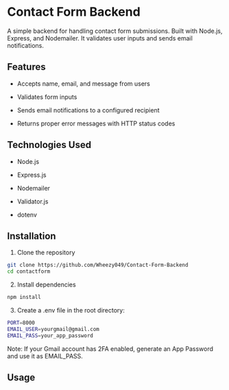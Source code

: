 # Contact Form Backend

A simple backend for handling contact form submissions. Built with Node.js, Express, and Nodemailer. It validates user inputs and sends email notifications.

## Features

- Accepts name, email, and message from users

- Validates form inputs

- Sends email notifications to a configured recipient

- Returns proper error messages with HTTP status codes

## Technologies Used

- Node.js

- Express.js

- Nodemailer

- Validator.js

- dotenv

## Installation
1. Clone the repository
```bash
git clone https://github.com/Wheezy049/Contact-Form-Backend
cd contactform
```

2. Install dependencies
```bash
npm install
```

3. Create a .env file in the root directory:
```bash
PORT=8000
EMAIL_USER=yourgmail@gmail.com
EMAIL_PASS=your_app_password
```
Note: If your Gmail account has 2FA enabled, generate an App Password and use it as EMAIL_PASS.

## Usage